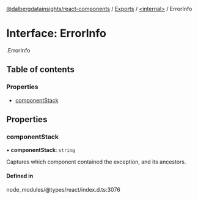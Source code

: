 [@dalbergdatainsights/react-components](../README.md) / [Exports](../modules.md) / [<internal\>](../modules/internal_.md) / ErrorInfo

# Interface: ErrorInfo

[<internal>](../modules/internal_.md).ErrorInfo

## Table of contents

### Properties

- [componentStack](internal_.ErrorInfo.md#componentstack)

## Properties

### componentStack

• **componentStack**: `string`

Captures which component contained the exception, and its ancestors.

#### Defined in

node_modules/@types/react/index.d.ts:3076
